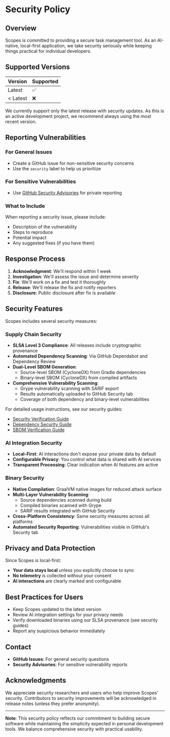 # Security Policy

## Overview

Scopes is committed to providing a secure task management tool. As an AI-native, local-first application, we take security seriously while keeping things practical for individual developers.

## Supported Versions

| Version | Supported          |
| ------- | ------------------ |
| Latest  | :white_check_mark: |
| < Latest | :x:               |

We currently support only the latest release with security updates. As this is an active development project, we recommend always using the most recent version.

## Reporting Vulnerabilities

### For General Issues

- Create a GitHub issue for non-sensitive security concerns
- Use the `security` label to help us prioritize

### For Sensitive Vulnerabilities

- Use [GitHub Security Advisories](https://github.com/kamiazya/scopes/security/advisories) for private reporting

### What to Include
When reporting a security issue, please include:
- Description of the vulnerability
- Steps to reproduce
- Potential impact
- Any suggested fixes (if you have them)

## Response Process

1. **Acknowledgment**: We'll respond within 1 week
2. **Investigation**: We'll assess the issue and determine severity
3. **Fix**: We'll work on a fix and test it thoroughly
4. **Release**: We'll release the fix and notify reporters
5. **Disclosure**: Public disclosure after fix is available

## Security Features

Scopes includes several security measures:

### Supply Chain Security
- **SLSA Level 3 Compliance**: All releases include cryptographic provenance
- **Automated Dependency Scanning**: Via GitHub Dependabot and Dependency Review  
- **Dual-Level SBOM Generation**: 
  - Source-level SBOM (CycloneDX) from Gradle dependencies
  - Binary-level SBOM (CycloneDX) from compiled artifacts
- **Comprehensive Vulnerability Scanning**: 
  - Grype vulnerability scanning with SARIF export
  - Results automatically uploaded to GitHub Security tab
  - Coverage of both dependency and binary-level vulnerabilities

For detailed usage instructions, see our security guides:
- [Security Verification Guide](./docs/guides/security-verification.md)
- [Dependency Security Guide](./docs/guides/dependency-security.md)
- [SBOM Verification Guide](./docs/guides/sbom-verification.md)

### AI Integration Security
- **Local-First**: AI interactions don't expose your private data by default
- **Configurable Privacy**: You control what data is shared with AI services
- **Transparent Processing**: Clear indication when AI features are active

### Binary Security
- **Native Compilation**: GraalVM native images for reduced attack surface
- **Multi-Layer Vulnerability Scanning**: 
  - Source dependencies scanned during build
  - Compiled binaries scanned with Grype
  - SARIF results integrated with GitHub Security
- **Cross-Platform Consistency**: Same security measures across all platforms
- **Automated Security Reporting**: Vulnerabilities visible in GitHub's Security tab

## Privacy and Data Protection

Since Scopes is local-first:
- **Your data stays local** unless you explicitly choose to sync
- **No telemetry** is collected without your consent
- **AI interactions** are clearly marked and configurable

## Best Practices for Users

- Keep Scopes updated to the latest version
- Review AI integration settings for your privacy needs
- Verify downloaded binaries using our SLSA provenance (see security guides)
- Report any suspicious behavior immediately

## Contact

- **GitHub Issues**: For general security questions
- **Security Advisories**: For sensitive vulnerability reports

## Acknowledgments

We appreciate security researchers and users who help improve Scopes' security. Contributors to security improvements will be acknowledged in release notes (unless they prefer anonymity).

---

**Note**: This security policy reflects our commitment to building secure software while maintaining the simplicity expected in personal development tools. We balance comprehensive security with practical usability.
